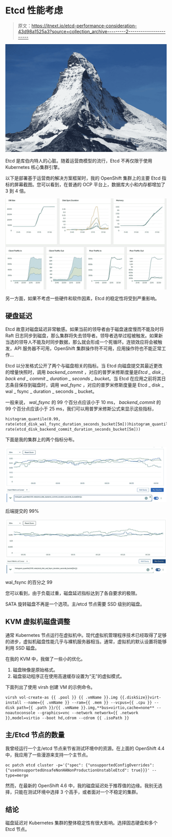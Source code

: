 # Etcd 性能考虑

> 原文：<https://itnext.io/etcd-performance-consideration-43d98a1525a3?source=collection_archive---------2----------------------->

![](img/a2b97d5e616af086b5731d39b62a489f.png)

Etcd 是库伯内特人的心脏。随着运营商模型的流行，Etcd 不再仅限于使用 Kubernetes 核心集群引擎。

以下是部署基于运营商的解决方案框架时，我的 OpenShift 集群上的主要 Etcd 指标的屏幕截图。您可以看到，在普通的 OCP 平台上，数据库大小和内存都增加了 3 到 4 倍。

![](img/096c81ea581ca268d73018d1c444fcdb.png)

另一方面，如果不考虑一些硬件和软件因素，Etcd 的稳定性将受到严重影响。

## 硬盘延迟

Etcd 故意对磁盘延迟非常敏感。如果当前的领导者由于磁盘速度慢而不能及时将 Raft 日志同步到磁盘，那么集群将失去领导者。领导者选举过程被触发。如果新当选的领导人不能及时同步数据，那么就会形成一个死循环。连锁效应将会被触发，API 服务器不可用，OpenShift 集群操作符不可用，应用操作符也不能正常工作…

Etcd 以分发格式公开了两个与磁盘相关的指标。当 Etcd 向磁盘提交其最近更改的增量快照时，调用 *backend_commit* ，对应的普罗米修斯度量是*Etcd _ disk _ back end _ commit _ duration _ seconds _ bucket*。当 Etcd 在应用之前将其日志条目保存到磁盘时，调用 *wal_fsync* ，对应的普罗米修斯度量是 Etcd _ disk _ wal _ fsync _ duration _ seconds _ bucket。

一般来说， *wal_fsync* 的 99 个百分点应该小于 10 ms， *backend_commit* 的 99 个百分点应该小于 25 ms，我们可以用普罗米修斯公式来显示这些指标，

```
histogram_quantile(0.99, rate(etcd_disk_wal_fsync_duration_seconds_bucket[5m]))histogram_quantile(0.99, rate(etcd_disk_backend_commit_duration_seconds_bucket[5m]))
```

下面是我的集群上的两个指标分布。

![](img/0717d37a2db3f5a83a75fb58fc417fc7.png)

后端提交的 99%

![](img/43771c8e96e73963a80cdedfc0a24eff.png)

wal_fsync 的百分之 99

您可以看到，由于负载过重，磁盘延迟指标达到了各自要求的极限。

SATA 旋转磁盘不再是一个选项。主/etcd 节点需要 SSD 级别的磁盘。

## KVM 虚拟机磁盘调整

通常 Kubernetes 节点运行在虚拟机中。现代虚拟机管理程序技术已经取得了足够的进步，虚拟机磁盘性能几乎与裸机服务器相当。通常，虚拟机的默认设置将能够利用 SSD 磁盘。

在我的 KVM 中，我做了一些小的优化。

1.  磁盘映像是原始格式。
2.  磁盘驱动程序正在使用高速缓存设置为“无”的虚拟模式。

下面列出了使用 virsh 创建 VM 的示例命令。

```
virsh vol-create-as {{ .pool }} {{ .vmName }}.img {{.diskSize}}virt-install --name={{ .vmName }} --ram={{ .mem }} --vcpus={{ .cpu }} --disk path={{ .path }}/{{ .vmName }}.img,**bus=virtio,cache=none** --noautoconsole --graphics=vnc --network network={{ .network }},model=virtio --boot hd,cdrom --cdrom {{ .isoPath }}
```

## 主/Etcd 节点的数量

我曾经运行一个主/etcd 节点来节省测试环境中的资源。在上面的 OpenShift 4.4 中，我应用了一些漫游来支持一个主节点。

```
oc patch etcd cluster -p='{"spec": {"unsupportedConfigOverrides": {"useUnsupportedUnsafeNonHANonProductionUnstableEtcd": true}}}' --type=merge
```

然而，在最新的 OpenShift 4.6 中，我的磁盘延迟处于推荐值的边缘。我别无选择，只能在测试环境中选择 3 个高手，或者面对一个不稳定的集群。

## 结论

磁盘延迟对 Kubernetes 集群的整体稳定性有很大影响。选择固态硬盘和多个 Etcd 节点。